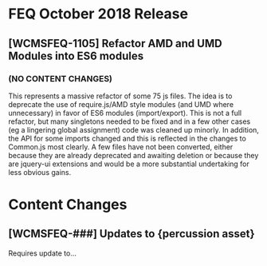 # FEQ October 2018 Release

## [WCMSFEQ-1105] Refactor AMD and UMD Modules into ES6 modules
### (NO CONTENT CHANGES)

This represents a massive refactor of some 75 js files. The idea is to deprecate the use of require.js/AMD style modules (and UMD where unnecessary) in favor of ES6 modules (import/export). This is not a full refactor, but many singletons needed to be fixed and in a few other cases (eg a lingering global assignment) code was cleaned up minorly. In addition, the API for some imports changed and this is reflected in the changes to Common.js most clearly. A few files have not been converted, either because they are already deprecated and awaiting deletion or because they are jquery-ui extensions and would be a more substantial undertaking for less obvious gains. 

# Content Changes

## [WCMSFEQ-###] Updates to {percussion asset}

Requires update to...
